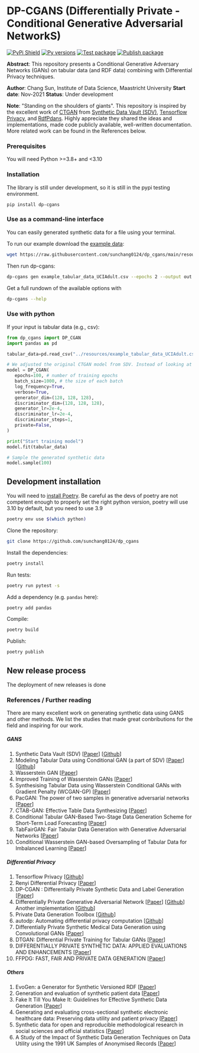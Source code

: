 # DP-CGANS (Differentially Private - Conditional Generative Adversarial NetworkS)

[![PyPi Shield](https://img.shields.io/pypi/v/dp-cgans)](https://pypi.org/project/dp-cgans/) [![Py versions](https://img.shields.io/pypi/pyversions/dp-cgans)](https://pypi.org/project/dp-cgans/) [![Test package](https://github.com/sunchang0124/dp_cgans/actions/workflows/test.yml/badge.svg)](https://github.com/sunchang0124/dp_cgans/actions/workflows/test.yml) [![Publish package](https://github.com/sunchang0124/dp_cgans/actions/workflows/publish.yml/badge.svg)](https://github.com/sunchang0124/dp_cgans/actions/workflows/publish.yml)



<!-- [![Development Status](https://img.shields.io/badge/Development%20Status-2%20--%20Pre--Alpha-yellow)](https://pypi.org/search/?c=Development+Status+%3A%3A+2+-+Pre-Alpha) -->
<!-- [![PyPi Shield](https://img.shields.io/badge/pypi-v0.0.2-blue)](https://pypi.org/project/dp-cgans/) -->
<!-- [![Tests](https://github.com/sdv-dev/SDV/workflows/Run%20Tests/badge.svg)](https://github.com/sdv-dev/SDV/actions?query=workflow%3A%22Run+Tests%22+branch%3Amaster) -->

**Abstract**: This repository presents a Conditional Generative Adversary Networks (GANs) on tabular data (and RDF data) combining with Differential Privacy techniques. 

**Author**: Chang Sun, Institute of Data Science, Maastricht University
**Start date**: Nov-2021
**Status**: Under development

**Note**: "Standing on the shoulders of giants". This repository is inspired by the excellent work of [CTGAN](https://github.com/sdv-dev/CTGAN) from [Synthetic Data Vault (SDV)](https://github.com/sdv-dev/SDV), [Tensorflow Privacy](https://github.com/tensorflow/privacy), and [RdfPdans](https://github.com/cadmiumkitty/rdfpandas). Highly appreciate they shared the ideas and implementations, made code publicly available, well-written documentation. More related work can be found in the References below.  

### Prerequisites

You will need Python >=3.8+ and <3.10

### Installation
The library is still under development, so it is still in the pypi testing environment. 

```shell
pip install dp-cgans
```

### Use as a command-line interface

You can easily generated synthetic data for a file using your terminal.

To run our example download the [example data](https://raw.githubusercontent.com/sunchang0124/dp_cgans/main/resources/example_tabular_data_UCIAdult.csv):

```bash
wget https://raw.githubusercontent.com/sunchang0124/dp_cgans/main/resources/example_tabular_data_UCIAdult.csv
```

Then run dp-cgans:
```bash
dp-cgans gen example_tabular_data_UCIAdult.csv --epochs 2 --output out.csv --gen-size 100
```

Get a full rundown of the available options with

```bash
dp-cgans --help
```

### Use with python 

If your input is tabular data (e.g., csv):

 ```python
from dp_cgans import DP_CGAN
import pandas as pd

tabular_data=pd.read_csv("../resources/example_tabular_data_UCIAdult.csv")

# We adjusted the original CTGAN model from SDV. Instead of looking at the distribution of individual variable, we extended to two variables and keep their corrll
model = DP_CGAN(
    epochs=100, # number of training epochs
    batch_size=1000, # the size of each batch
    log_frequency=True,
    verbose=True,
    generator_dim=(128, 128, 128),
    discriminator_dim=(128, 128, 128),
    generator_lr=2e-4, 
    discriminator_lr=2e-4,
    discriminator_steps=1, 
    private=False,
)

print("Start training model")
model.fit(tabular_data)

# Sample the generated synthetic data
model.sample(100)
 ```

<!-- 
2. If your input data is in RDF format:

  ```python
from dp_cgans import DP_CGAN
from dp_cgans import RDF_to_Tabular

# Step 1. Load RDF to a plain table (dataframe)
plain_tabular=RDF_to_Tabular(file_path="../resources/example_rdf_data.ttl")

# Step 2. Convert plain table to a structured table 
# After step 1, RDF data will be converted a plain tabular dataset (all the nodes/entities will be presented as rows. Step 2 will structure the table by recognizing and sorting the types of the entities, replacing the URI with actual value which is attached to that URI. Users can decide how many levels they want to unfold their RDF models to tabular datasets.)
tabular_data,rel_pred_obj=plain_tabular.fit_convert(user_define_data_instance="http://ncicb.nci.nih.gov/xml/owl/EVS/Thesaurus.owl#C16960", 
                                                    user_define_is_a=["rdf:type{URIRef}"], 
                                                    user_define_has_value=["http://www.cancerdata.org/roo/P100042"], 
                                                    set_level="full", 
                                                    as_column='object', 
                                                    remove_columns_unique_values=True)

# Step 3. Define your GANS model
model = DP_CGAN(
    epochs=100, # number of training epochs
    batch_size=1000, # the size of each batch
    log_frequency=True,
    verbose=True,
    generator_dim=(128, 128, 128),
    discriminator_dim=(128, 128, 128),
    generator_lr=2e-4, 
    discriminator_lr=2e-4,
    discriminator_steps=1, 
    private=False,
)

print("Start training model")
model.fit(tabular_data)

# Sample the generated synthetic data
model.sample(100)
  ```
-->


## Development installation

You will need to [install Poetry](https://python-poetry.org/docs/). Be careful as the devs of poetry are not competent enough to properly set the right python version, poetry will use 3.10 by default, but you need to use 3.9

```bash
poetry env use $(which python)
```

Clone the repository:

```bash
git clone https://github.com/sunchang0124/dp_cgans
```

Install the dependencies:

```bash
poetry install
```

Run tests:

```bash
poetry run pytest -s
```

Add a dependency (e.g. `pandas` here):

```bash
poetry add pandas
```

Compile:

```bash
poetry build
```

Publish:

```bash
poetry publish
```

## New release process

The deployment of new releases is done 

### References / Further reading 

There are many excellent work on generating synthetic data using GANS and other methods. We list the studies that made great conbributions for the field and inspiring for our work.

##### GANS

   1. Synthetic Data Vault (SDV) [[Paper](https://dai.lids.mit.edu/wp-content/uploads/2018/03/SDV.pdf)] [[Github](https://github.com/sdv-dev/SDV)]
   2. Modeling Tabular Data using Conditional GAN (a part of SDV) [[Paper](https://arxiv.org/abs/1907.00503)] [[Github](https://github.com/sdv-dev/CTGAN)]
   3. Wasserstein GAN [[Paper](https://arxiv.org/pdf/1701.07875.pdf)]
   4. Improved Training of Wasserstein GANs [[Paper](https://papers.nips.cc/paper/2017/file/892c3b1c6dccd52936e27cbd0ff683d6-Paper.pdf)]
   5. Synthesising Tabular Data using Wasserstein Conditional GANs with Gradient Penalty (WCGAN-GP) [[Paper](http://ceur-ws.org/Vol-2771/AICS2020_paper_57.pdf)]
   6. PacGAN: The power of two samples in generative adversarial networks [[Paper](https://proceedings.neurips.cc/paper/2018/file/288cc0ff022877bd3df94bc9360b9c5d-Paper.pdf)]
   7. CTAB-GAN: Effective Table Data Synthesizing [[Paper](https://arxiv.org/pdf/2102.08369.pdf)]
   8. Conditional Tabular GAN-Based Two-Stage Data Generation Scheme for Short-Term Load Forecasting [[Paper](https://ieeexplore.ieee.org/stamp/stamp.jsp?tp=&arnumber=9253644)]
   9. TabFairGAN: Fair Tabular Data Generation with Generative Adversarial Networks [[Paper](https://arxiv.org/pdf/2109.00666.pdf)]
   10. Conditional Wasserstein GAN-based Oversampling of Tabular Data for Imbalanced Learning [[Paper](https://arxiv.org/pdf/2008.09202.pdf)]

   ##### Differential Privacy

   1. Tensorflow Privacy [[Github](https://github.com/tensorflow/privacy)]
   2. Renyi Differential Privacy [[Paper](https://static.googleusercontent.com/media/research.google.com/en//pubs/archive/46029.pdf)]
   3. DP-CGAN : Differentially Private Synthetic Data and Label Generation [[Paper](https://arxiv.org/pdf/2001.09700.pdf)]
   4. Differentially Private Generative Adversarial Network [[Paper](https://arxiv.org/pdf/1802.06739.pdf)] [[Github](https://github.com/illidanlab/dpgan)] Another implementation [[Github](https://github.com/civisanalytics/dpwgan)]
   5. Private Data Generation Toolbox [[Github](https://github.com/BorealisAI/private-data-generation)]
   6. autodp: Automating differential privacy computation [[Github](https://github.com/yuxiangw/autodp)]
   7. Differentially Private Synthetic Medical Data Generation using Convolutional GANs [[Paper](https://arxiv.org/pdf/2012.11774.pdf)]
   8. DTGAN: Differential Private Training for Tabular GANs [[Paper](https://arxiv.org/pdf/2107.02521.pdf)]
   9. DIFFERENTIALLY PRIVATE SYNTHETIC DATA: APPLIED EVALUATIONS AND ENHANCEMENTS [[Paper](https://arxiv.org/pdf/2011.05537.pdf)]
   10. FFPDG: FAST, FAIR AND PRIVATE DATA GENERATION [[Paper](https://sdg-quality-privacy-bias.github.io/papers/SDG_paper_19.pdf)]

##### Others

   1. EvoGen: a Generator for Synthetic Versioned RDF [[Paper](http://ceur-ws.org/Vol-1558/paper9.pdf)]
   2. Generation and evaluation of synthetic patient data [[Paper](https://bmcmedresmethodol.biomedcentral.com/track/pdf/10.1186/s12874-020-00977-1.pdf)]
   3. Fake It Till You Make It: Guidelines for Effective Synthetic Data Generation [[Paper](https://www.mdpi.com/2076-3417/11/5/2158)]
   4. Generating and evaluating cross-sectional synthetic electronic healthcare data: Preserving data utility and patient privacy [[Paper](https://onlinelibrary.wiley.com/doi/epdf/10.1111/coin.12427)]
   5. Synthetic data for open and reproducible methodological research in social sciences and official statistics [[Paper](https://link.springer.com/article/10.1007/s11943-017-0214-8#Sec2)]
   6. A Study of the Impact of Synthetic Data Generation Techniques on Data Utility using the 1991 UK Samples of Anonymised Records [[Paper](https://unece.org/fileadmin/DAM/stats/documents/ece/ces/ge.46/2017/4_utility_paper.pdf)]
